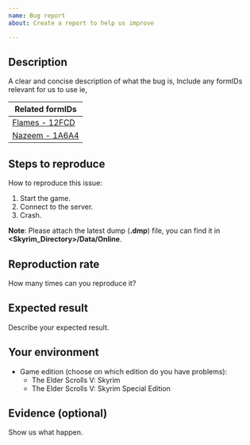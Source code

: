 ```yaml
---
name: Bug report
about: Create a report to help us improve

---
```


## Description

A clear and concise description of what the bug is, Include any formIDs relevant for us to use ie,

Related formIDs|
---------------|
[Flames - 12FCD](http://en.uesp.net/wiki/Skyrim:Flames)|
[Nazeem - 1A6A4](http://en.uesp.net/wiki/Skyrim:Nazeem)|

## Steps to reproduce

How to reproduce this issue:

1. Start the game.
2. Connect to the server.
3. Crash.

**Note**: Please attach the latest dump (**.dmp**) file, you can find it in **<Skyrim_Directory>/Data/Online**.

## Reproduction rate

How many times can you reproduce it?

## Expected result

Describe your expected result.

## Your environment

* Game edition (choose on which edition do you have problems):
    * The Elder Scrolls V: Skyrim
    * The Elder Scrolls V: Skyrim Special Edition

## Evidence (optional)

Show us what happen.
